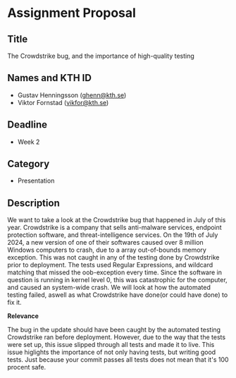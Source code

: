 # Assignment Proposal

## Title

The Crowdstrike bug, and the importance of high-quality testing

## Names and KTH ID

  - Gustav Henningsson (ghenn@kth.se)
  - Viktor Fornstad (vikfor@kth.se)

## Deadline

- Week 2

## Category

- Presentation

## Description

We want to take a look at the Crowdstrike bug that happened in July of this year. 
Crowdstrike is a company that sells anti-malware services, endpoint protection software, and threat-intelligence services.
On the 19th of July 2024, a new version of one of their softwares caused over 8 million Windows computers to crash, due to a array out-of-bounds memory exception.
This was not caught in any of the testing done by Crowdstrike prior to deployment. The tests used Regular Expressions, and wildcard matching that missed the oob-exception every time. 
Since the software in question is running in kernel level 0, this was catastrophic for the computer, and caused an system-wide crash. 
We will look at how the automated testing failed, aswell as what Crowdstrike have done(or could have done) to fix it. 

**Relevance**

The bug in the update should have been caught by the automated testing Crowdstrike ran before deployment. 
However, due to the way that the tests were set up, this issue slipped through all tests and made it to live. 
This issue higlights the importance of not only having tests, but writing good tests. Just because your commit passes all tests does not mean that it's 100 procent safe. 
